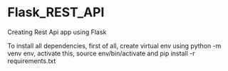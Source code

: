 # Flask_REST_API


Creating Rest Api app using Flask 


To install all dependencies, first of all, create virtual env using python -m venv env, activate this, source env/bin/activate and pip install -r requirements.txt
